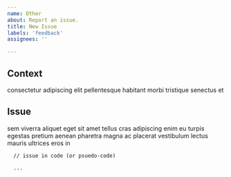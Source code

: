 ```yaml
---
name: Other
about: Report an issue.
title: New Issue
labels: 'feedback'
assignees: ''

---
```

## Context

consectetur adipiscing elit pellentesque habitant morbi tristique senectus et

## Issue

sem viverra aliquet eget sit amet tellus cras adipiscing enim eu turpis egestas
pretium aenean pharetra magna ac placerat vestibulum lectus mauris ultrices
eros in

```
  // issue in code (or psuedo-code)

  ...
```
